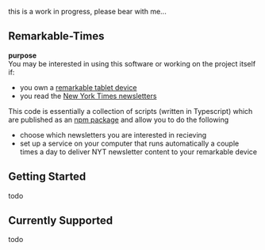 this is a work in progress, please bear with me...

## Remarkable-Times

**purpose**   
You may be interested in using this software or working on the project itself if:   
- you own a [remarkable tablet device](https://remarkable.com/)
- you read the [New York Times newsletters](https://www.nytimes.com/newsletters) 

This code is essentially a collection of scripts (written in Typescript) which are published as an [npm package](https://www.npmjs.com/package/remarkable-times)
and allow you to do the following 
- choose which newsletters you are interested in recieving 
- set up a service on your computer that runs automatically a couple times a day to deliver NYT newsletter content to your remarkable device

## Getting Started

todo


## Currently Supported 

todo